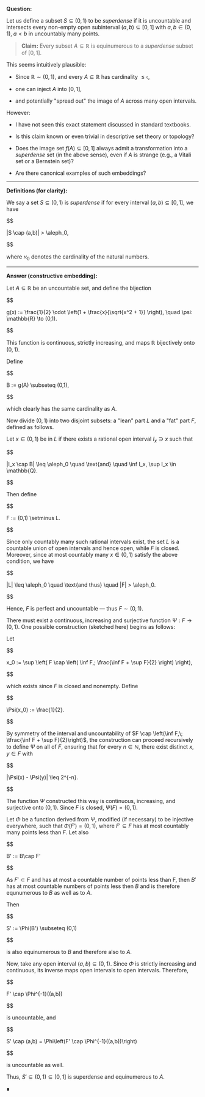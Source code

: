 

**Question:**  

Let us define a subset $S \subseteq (0,1)$ to be *superdense* if it is uncountable and intersects every non-empty open subinterval $(a,b) \subseteq [0,1]$ with $a,b \in (0,1),\; a < b$ in uncountably many points.



> **Claim:** Every subset $A \subseteq \mathbb{R}$ is equinumerous to a *superdense* subset of $[0,1]$.



This seems intuitively plausible:

- Since $\mathbb{R} \sim (0,1)$, and every $A \subseteq \mathbb{R}$ has cardinality $\leq \mathfrak{c}$,

- one can inject $A$ into $[0,1]$,

- and potentially "spread out" the image of $A$ across many open intervals.



However:

- I have not seen this exact statement discussed in standard textbooks.

- Is this claim known or even trivial in descriptive set theory or topology?

- Does the image set $f(A) \subseteq [0,1]$ always admit a transformation into a *superdense* set (in the above sense), even if $A$ is strange (e.g., a Vitali set or a Bernstein set)?

- Are there canonical examples of such embeddings?



---



**Definitions (for clarity):**  

We say a set $S \subseteq (0,1)$ is *superdense* if for every interval $(a,b) \subseteq [0,1]$, we have

$$

|S \cap (a,b)| > \aleph_0,

$$

where $\aleph_0$ denotes the cardinality of the natural numbers.



---



**Answer (constructive embedding):**



Let $A \subseteq \mathbb{R}$ be an uncountable set, and define the bijection

$$

g(x) := \frac{1}{2} \cdot \left(1 + \frac{x}{\sqrt{x^2 + 1}} \right), \quad \psi: \mathbb{R} \to (0,1).

$$

This function is continuous, strictly increasing, and maps $\mathbb{R}$ bijectively onto $(0,1)$.



Define

$$

B := g(A) \subseteq (0,1),

$$

which clearly has the same cardinality as $A$.



Now divide $(0,1)$ into two disjoint subsets: a "lean" part $L$ and a "fat" part $F$, defined as follows.  

Let $x \in (0,1)$ be in $L$ if there exists a rational open interval $I_x \ni x$ such that

$$

|I_x \cap B| \leq \aleph_0 \quad \text{and} \quad \inf I_x, \sup I_x \in \mathbb{Q}.

$$

Then define

$$

F := (0,1) \setminus L.

$$



Since only countably many such rational intervals exist, the set $L$ is a countable union of open intervals and hence open, while $F$ is closed. Moreover, since at most countably many $x \in (0,1)$ satisfy the above condition, we have

$$

|L| \leq \aleph_0 \quad \text{and thus} \quad |F| > \aleph_0.

$$

Hence, $F$ is perfect and uncountable — thus $F \sim (0,1)$.



There must exist a continuous, increasing and surjective function $\Psi: F \to (0,1)$. One possible construction (sketched here) begins as follows:



Let

$$

x_0 := \sup \left( F \cap \left( \inf F,\; \frac{\inf F + \sup F}{2} \right) \right),

$$

which exists since $F$ is closed and nonempty. Define

$$

\Psi(x_0) := \frac{1}{2}.

$$



By symmetry of the interval and uncountability of $F \cap \left(\inf F,\; \tfrac{\inf F + \sup F}{2}\right)$, the construction can proceed recursively to define $\Psi$ on all of $F$, ensuring that for every $n \in \mathbb{N}$, there exist distinct $x,y \in F$ with

$$

|\Psi(x) - \Psi(y)| \leq 2^{-n}.

$$



The function $\Psi$ constructed this way is continuous, increasing, and surjective onto $(0,1)$. Since $F$ is closed, $\Psi(F) = (0,1)$.





Let $\Phi$ be a function derived from $\Psi$, modified (if necessary) to be injective everywhere, such that $\Phi(F') = (0,1)$, where $F' \subseteq F$ has at most countably many points less than $F$. Let also



$$

B' := B\cap F'

$$

As $F'\subset F$ and has at most a countable number of points less than F, then $B'$ has at most countable numbers of points less then $B$ and is therefore equnumerous to $B$ as well as to $A$.



Then

$$

S' := \Phi(B') \subseteq (0,1)

$$

is also equinumerous to $B$ and therefore also to $A$.



Now, take any open interval $(a,b) \subseteq (0,1)$. Since $\Phi$ is strictly increasing and continuous, its inverse maps open intervals to open intervals. Therefore,

$$

F' \cap \Phi^{-1}((a,b))

$$

is uncountable, and

$$

S' \cap (a,b) = \Phi\left(F' \cap \Phi^{-1}((a,b))\right)

$$

is uncountable as well.



Thus, $S' \subseteq (0,1) \subseteq [0,1]$ is superdense and equinumerous to $A$.



∎
